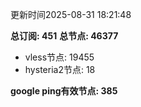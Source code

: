 更新时间2025-08-31 18:21:48

**总订阅: 451**
**总节点: 46377**
- vless节点: 19455
- hysteria2节点: 18

**google ping有效节点: 385**
